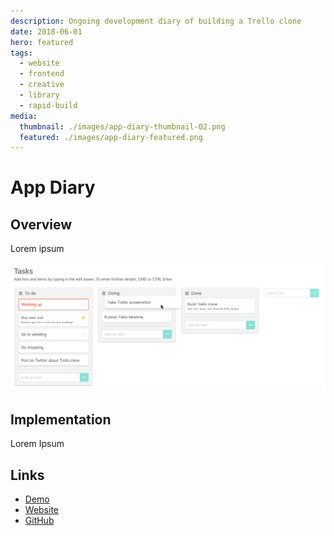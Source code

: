 ```yaml
---
description: Ongoing development diary of building a Trello clone
date: 2018-06-01
hero: featured
tags:
  - website
  - frontend
  - creative
  - library
  - rapid-build
media:
  thumbnail: ./images/app-diary-thumbnail-02.png
  featured: ./images/app-diary-featured.png
---
```


# App Diary

## Overview

Lorem ipsum

[![screenshot](./images/screenshot.png)](http://trello.davestewart.io)

## Implementation

Lorem Ipsum

## Links

- [Demo](http://trello.davestewart.io)
- [Website](https://davestewart.github.io/app-diary)
- [GitHub](https://github.com/davestewart/app-diary)

